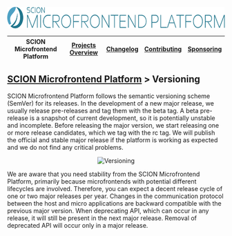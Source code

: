 <a href="/README.md"><img src="/resources/branding/scion-microfrontend-platform-banner.svg" height="50" alt="SCION Microfrontend Platform"></a>

| SCION Microfrontend Platform | [Projects Overview][menu-projects-overview] | [Changelog][menu-changelog] | [Contributing][menu-contributing] | [Sponsoring][menu-sponsoring] |  
| --- | --- | --- | --- | --- |

## [SCION Microfrontend Platform][menu-home] > Versioning

SCION Microfrontend Platform follows the semantic versioning scheme (SemVer) for its releases. In the development of a new major release, we usually release pre-releases and tag them with the beta tag. A beta pre-release is a snapshot of current development, so it is potentially unstable and incomplete. Before releasing the major version, we start releasing one or more release candidates, which we tag with the rc tag. We will publish the official and stable major release if the platform is working as expected and we do not find any critical problems.

<p align="center">
  <img src="/docs/adoc/microfrontend-platform-developer-guide/images/semver.svg" alt="Versioning">
</p>

We are aware that you need stability from the SCION Microfrontend Platform, primarily because microfrontends with potential different lifecycles are involved. Therefore, you can expect a decent release cycle of one or two major releases per year. Changes in the communication protocol between the host and micro applications are backward compatible with the previous major version. When deprecating API, which can occur in any release, it will still be present in the next major release. Removal of deprecated API will occur only in a major release.

[menu-home]: /README.md
[menu-projects-overview]: /docs/site/projects-overview.md
[menu-changelog]: /docs/site/changelog/changelog.md
[menu-contributing]: /CONTRIBUTING.md
[menu-sponsoring]: /docs/site/sponsoring.md
